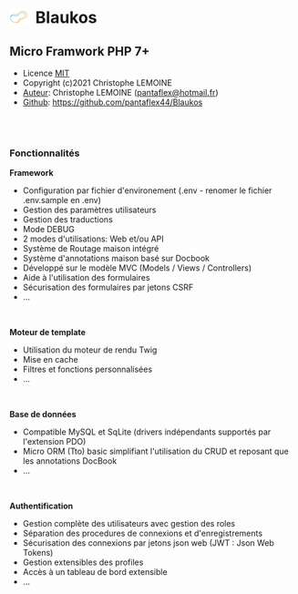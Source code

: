 # <img align="left" width="32" src="./public/images/logo64.png">&nbsp;&nbsp;Blaukos 
## Micro Framwork PHP 7+

+ Licence [MIT](LICENSE.txt)
+ Copyright (c)2021 Christophe LEMOINE
+ <u>Auteur</u>: Christophe LEMOINE (<pantaflex@hotmail.fr>)
+ <u>Github</u>: https://github.com/pantaflex44/Blaukos
<br>
<br>

### Fonctionnalités

**Framework**
- Configuration par fichier d'environement (.env - renomer le fichier .env.sample en .env)
- Gestion des paramètres utilisateurs
- Gestion des traductions
- Mode DEBUG
- 2 modes d'utilisations: Web et/ou API
- Système de Routage maison intégré
- Système d'annotations maison basé sur Docbook
- Développé sur le modèle MVC (Models / Views / Controllers)
- Aide à l'utilisation des formulaires
- Sécurisation des formulaires par jetons CSRF
- ...
<br>

**Moteur de template**
- Utilisation du moteur de rendu Twig
- Mise en cache
- Filtres et fonctions personnalisées
- ...
<br>

**Base de données**
- Compatible MySQL et SqLite (drivers indépendants supportés par l'extension PDO)
- Micro ORM (Tto) basic simplifiant l'utilisation du CRUD et reposant que les annotations DocBook
- ...
<br>

**Authentification**
- Gestion complète des utilisateurs avec gestion des roles
- Séparation des procedures de connexions et d'enregistrements
- Sécurisation des connexions par jetons json web (JWT : Json Web Tokens)
- Gestion extensibles des profiles
- Accès à un tableau de bord extensible
- ...
<br>
